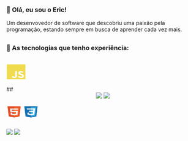 ### 👋 Olá, eu sou o Eric! 

Um desenvovedor de software que descobriu uma paixão pela programação, estando sempre em busca de aprender cada vez mais. 

##

### 🚀 As tecnologias que tenho experiência:

<div style="display: inline_block"><br>
<img align="center" alt="Javascript" height="40" width="50" src="https://raw.githubusercontent.com/devicons/devicon/master/icons/javascript/javascript-plain.svg">
</div><br> 
##

<div align="center">
    <a href="https://github.com/ericDK89"></a>
  <img height="180em" src="https://github-readme-stats.vercel.app/api?username=ericDK89&show_icons=true&theme=dracula&include_all_commits=true&count_private=true"/>
  <img height="180em" src="https://github-readme-stats.vercel.app/api/top-langs/?username=ericDK89&layout=compact&langs_count=7&theme=dracula"/>
</div>
<div style="display: inline_block"><br>
  
  <img align="center" alt="HTML" height="30" width="40" src="https://raw.githubusercontent.com/devicons/devicon/master/icons/html5/html5-original.svg">
  <img align="center" alt="CSS" height="30" width="40" src="https://raw.githubusercontent.com/devicons/devicon/master/icons/css3/css3-original.svg">
</div>
    
##

<div> 
  <a href = "mailto:ericthr42@gmail.com"><img src="https://img.shields.io/badge/-Gmail-%23333?style=for-the-badge&logo=gmail&logoColor=white" target="_blank"></a>
  <a href="https://www.linkedin.com/in/eric-macedo-9b47601b1/" target="_blank"><img src="https://img.shields.io/badge/-LinkedIn-%230077B5?style=for-the-badge&logo=linkedin&logoColor=white" target="_blank"></a>  
</div>

